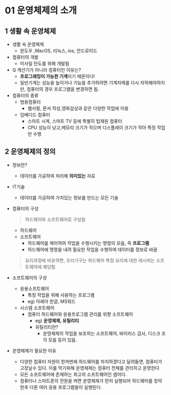 # 01 운영체제의 소개

## 1 생활 속 운영체제

-  생활 속 운영체제 
    - 윈도우 ,MacOS, 리눅스, ios, 안드로이드
- 컴퓨터의 개발
  - 미사일 탄도를 위해 개발됨
- Q 계산기가 아니라 컴퓨터인 이유는?
  - **프로그래밍이 가능한 기계**이기 때문이다!
  - 일반기계는 성능을 높이거나 기능을 추가하려면 기계차제를 다시 자작해야하지만, 컴퓨터의 경우 프로그램을 변경하면 됨. 
- 컴퓨터의 종류
  - 범용컴퓨터
    - 웹서핑, 문서 작성,영화감상과 같은 다양한 작업에 이용
  - 임베디드 컴퓨터
    - 스마트 시계, 스마트 TV 등에 특별히 탑재된 컴퓨터
    - CPU 성능이 낮고,메모리 크기가 작으며 디스플레이 크기가 작아 특정 작업만 수행
## 2 운영체제의 정의
- 정보란?
  - 데이터를 가공하여 처리해 **의미있는** 자료
- IT기술
  - 데이터를 가공하여 가치있는 정보를 만드는 모든 기술
- 컴퓨터의 구성
  > 하드웨어와 소프트웨어로 구성됨
  - 하드웨어
  - 소프트웨어
    - 하드웨어를 제어하여 작업을 수행시키는 명령의 모음, 즉 **프로그램**
    - 하드웨어에 명령을 내려 필요한 작업을 수행하여 데이터를 정보로 바꿈
  > 요리과정에 비유하면, 조리기구는 하드웨어 특정 요리에 대한 레시피는 소프트웨어에 해당함.

- 소프트웨어의 구성
  - 응용소프트웨어
    - 특정 작업을 위해 사용하는 프로그램
    - eg) 아래아 한글, MS워드
  - 시스템 소프트웨어
    - 컴퓨터 하드웨어와 응용프로그램 관리를 위향 소프트웨어
      - eg) **운영체제, 유틸리티**
      - 유틸리티란?
        - 운영체제의 작업을 보조하는 소프트웨어, 바이러스 검사, 디스크 조각 모음 등이 있음.

- 운영체제가 필요한 이유
  - 다양한 컴퓨터 자원이 한꺼번에 하드웨어를 차지하겠다고 달려들면, 컴퓨터가 고장날수 있다. 이를 막기위해 운영체제는 컴퓨터 전체를 관리하고 운영한다
  - 모든 소프트웨어에 존재하는 최고의 소프트웨어인 셈이다.
  - 컴퓨터나 스마트폰의 전원을 켜면 운영체제가 먼저 실행되어 하드웨어를 장악한후 다른 여러 응용 프로그램들이 실행된다.